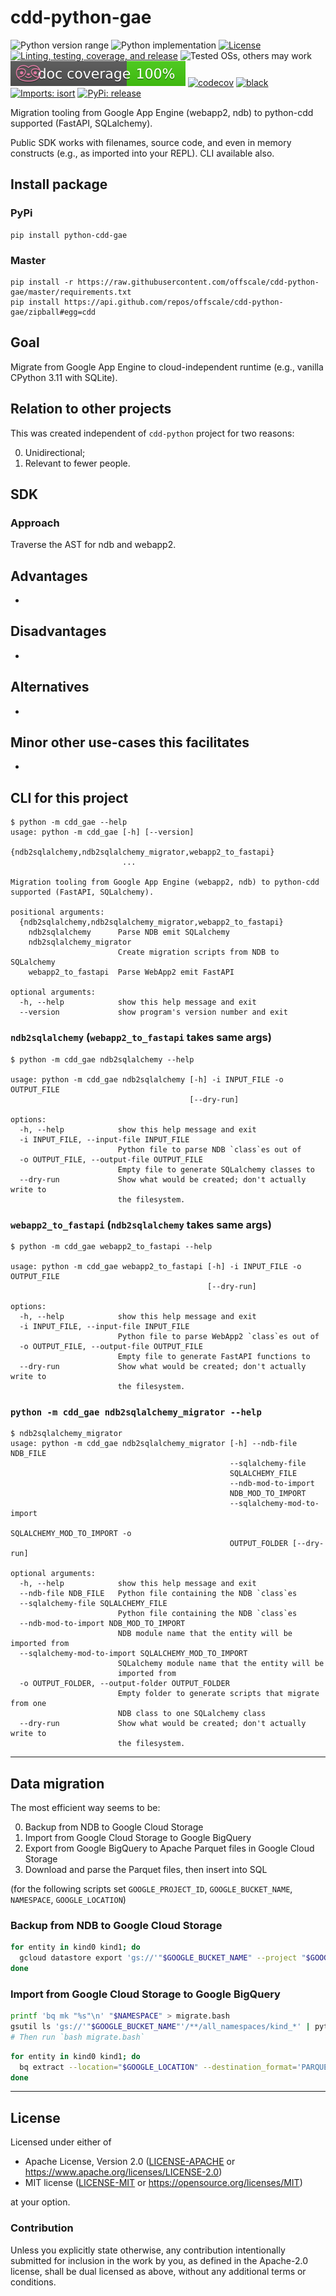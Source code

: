 cdd-python-gae
==============
![Python version range](https://img.shields.io/badge/python-3.6%20|%203.7%20|%203.8%20|%203.9%20|%203.10%20|%203.11-blue.svg)
![Python implementation](https://img.shields.io/badge/implementation-cpython-blue.svg)
[![License](https://img.shields.io/badge/license-Apache--2.0%20OR%20MIT-blue.svg)](https://opensource.org/licenses/Apache-2.0)
[![Linting, testing, coverage, and release](https://github.com/offscale/cdd-python-gae/workflows/Linting,%20testing,%20coverage,%20and%20release/badge.svg)](https://github.com/offscale/cdd-python-gae/actions)
![Tested OSs, others may work](https://img.shields.io/badge/Tested%20on-Linux%20|%20macOS%20|%20Windows-green)
![Documentation coverage](https://raw.githubusercontent.com/offscale/cdd-python-gae/master/.github/doccoverage.svg)
[![codecov](https://codecov.io/gh/offscale/cdd-python-gae/branch/master/graph/badge.svg)](https://codecov.io/gh/offscale/cdd-python-gae)
[![black](https://img.shields.io/badge/code%20style-black-000000.svg)](https://github.com/psf/black)
[![Imports: isort](https://img.shields.io/badge/%20imports-isort-%231674b1?style=flat&labelColor=ef8336)](https://pycqa.github.io/isort)
[![PyPi: release](https://img.shields.io/pypi/v/python-cdd-gae.svg?maxAge=3600)](https://pypi.org/project/python-cdd-gae)

Migration tooling from Google App Engine (webapp2, ndb) to python-cdd supported (FastAPI, SQLalchemy).

Public SDK works with filenames, source code, and even in memory constructs (e.g., as imported into your REPL).
CLI available also.

## Install package

### PyPi

    pip install python-cdd-gae

### Master

    pip install -r https://raw.githubusercontent.com/offscale/cdd-python-gae/master/requirements.txt
    pip install https://api.github.com/repos/offscale/cdd-python-gae/zipball#egg=cdd

## Goal

Migrate from Google App Engine to cloud-independent runtime (e.g., vanilla CPython 3.11 with SQLite). 

## Relation to other projects

This was created independent of `cdd-python` project for two reasons:

  0. Unidirectional;
  1. Relevant to fewer people.

## SDK

### Approach

Traverse the AST for ndb and webapp2.

## Advantages

  - 

## Disadvantages

  - 

## Alternatives

  - 

## Minor other use-cases this facilitates

  - 

## CLI for this project

    $ python -m cdd_gae --help
    usage: python -m cdd_gae [-h] [--version]
                             {ndb2sqlalchemy,ndb2sqlalchemy_migrator,webapp2_to_fastapi}
                             ...
    
    Migration tooling from Google App Engine (webapp2, ndb) to python-cdd
    supported (FastAPI, SQLalchemy).
    
    positional arguments:
      {ndb2sqlalchemy,ndb2sqlalchemy_migrator,webapp2_to_fastapi}
        ndb2sqlalchemy      Parse NDB emit SQLalchemy
        ndb2sqlalchemy_migrator
                            Create migration scripts from NDB to SQLalchemy
        webapp2_to_fastapi  Parse WebApp2 emit FastAPI
    
    optional arguments:
      -h, --help            show this help message and exit
      --version             show program's version number and exit

### `ndb2sqlalchemy` (`webapp2_to_fastapi` takes same args)

    $ python -m cdd_gae ndb2sqlalchemy --help
    
    usage: python -m cdd_gae ndb2sqlalchemy [-h] -i INPUT_FILE -o OUTPUT_FILE
                                            [--dry-run]
    
    options:
      -h, --help            show this help message and exit
      -i INPUT_FILE, --input-file INPUT_FILE
                            Python file to parse NDB `class`es out of
      -o OUTPUT_FILE, --output-file OUTPUT_FILE
                            Empty file to generate SQLalchemy classes to
      --dry-run             Show what would be created; don't actually write to
                            the filesystem.

### `webapp2_to_fastapi` (`ndb2sqlalchemy` takes same args)

    $ python -m cdd_gae webapp2_to_fastapi --help
    
    usage: python -m cdd_gae webapp2_to_fastapi [-h] -i INPUT_FILE -o OUTPUT_FILE
                                                [--dry-run]
    
    options:
      -h, --help            show this help message and exit
      -i INPUT_FILE, --input-file INPUT_FILE
                            Python file to parse WebApp2 `class`es out of
      -o OUTPUT_FILE, --output-file OUTPUT_FILE
                            Empty file to generate FastAPI functions to
      --dry-run             Show what would be created; don't actually write to
                            the filesystem.

### `python -m cdd_gae ndb2sqlalchemy_migrator --help`

    $ ndb2sqlalchemy_migrator
    usage: python -m cdd_gae ndb2sqlalchemy_migrator [-h] --ndb-file NDB_FILE
                                                     --sqlalchemy-file
                                                     SQLALCHEMY_FILE
                                                     --ndb-mod-to-import
                                                     NDB_MOD_TO_IMPORT
                                                     --sqlalchemy-mod-to-import
                                                     SQLALCHEMY_MOD_TO_IMPORT -o
                                                     OUTPUT_FOLDER [--dry-run]
    
    optional arguments:
      -h, --help            show this help message and exit
      --ndb-file NDB_FILE   Python file containing the NDB `class`es
      --sqlalchemy-file SQLALCHEMY_FILE
                            Python file containing the NDB `class`es
      --ndb-mod-to-import NDB_MOD_TO_IMPORT
                            NDB module name that the entity will be imported from
      --sqlalchemy-mod-to-import SQLALCHEMY_MOD_TO_IMPORT
                            SQLalchemy module name that the entity will be
                            imported from
      -o OUTPUT_FOLDER, --output-folder OUTPUT_FOLDER
                            Empty folder to generate scripts that migrate from one
                            NDB class to one SQLalchemy class
      --dry-run             Show what would be created; don't actually write to
                            the filesystem.

---

## Data migration

The most efficient way seems to be:

  0. Backup from NDB to Google Cloud Storage
  1. Import from Google Cloud Storage to Google BigQuery
  2. Export from Google BigQuery to Apache Parquet files in Google Cloud Storage
  3. Download and parse the Parquet files, then insert into SQL

(for the following scripts set `GOOGLE_PROJECT_ID`, `GOOGLE_BUCKET_NAME`, `NAMESPACE`, `GOOGLE_LOCATION`)

### Backup from NDB to Google Cloud Storage
```sh
for entity in kind0 kind1; do
  gcloud datastore export 'gs://'"$GOOGLE_BUCKET_NAME" --project "$GOOGLE_PROJECT_ID" --kinds "$entity" --async &
done
```

### Import from Google Cloud Storage to Google BigQuery
```sh
printf 'bq mk "%s"\n' "$NAMESPACE" > migrate.bash
gsutil ls 'gs://'"$GOOGLE_BUCKET_NAME"'/**/all_namespaces/kind_*' | python3 -c 'import sys, posixpath, fileinput; f=fileinput.input(encoding="utf-8"); d=dict(map(lambda e: (posixpath.basename(posixpath.dirname(e)), posixpath.dirname(e)), sorted(f))); f.close(); print("\n".join(map(lambda k: "( bq mk \"$NAMESPACE.{k}\" && bq --location=$GOOGLE_LOCATION load --source_format=DATASTORE_BACKUP \"$NAMESPACE.{k}\" \"{v}/all_namespaces_{k}.export_metadata\" ) &".format(k=k, v=d[k]), sorted(d.keys()))),sep="");' >> migrate.bash
# Then run `bash migrate.bash`
```

```sh
for entity in kind0 kind1; do
  bq extract --location="$GOOGLE_LOCATION" --destination_format='PARQUET' "$NAMESPACE"'.kind_'"$entity" 'gs://'"$GOOGLE_BUCKET_NAME"'/'"$entity"'/*' &
done
```

---

## License

Licensed under either of

- Apache License, Version 2.0 ([LICENSE-APACHE](LICENSE-APACHE) or <https://www.apache.org/licenses/LICENSE-2.0>)
- MIT license ([LICENSE-MIT](LICENSE-MIT) or <https://opensource.org/licenses/MIT>)

at your option.

### Contribution

Unless you explicitly state otherwise, any contribution intentionally submitted
for inclusion in the work by you, as defined in the Apache-2.0 license, shall be
dual licensed as above, without any additional terms or conditions.
